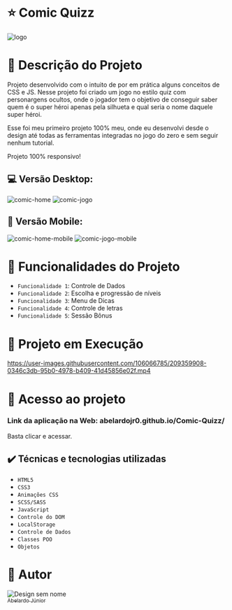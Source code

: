 # :star: Comic Quizz

![logo](https://user-images.githubusercontent.com/106066785/209358800-790f269b-3a0e-4cfe-92a5-c0d597d4a281.png)



# :door: Descrição do Projeto

Projeto desenvolvido com o intuito de por em prática alguns conceitos de CSS e JS. Nesse projeto foi criado um jogo no estilo quiz com personargens ocultos, onde o jogador tem o objetivo de conseguir saber quem é o super héroi apenas pela silhueta e qual seria o nome daquele super héroi.

Esse foi meu primeiro projeto 100% meu, onde eu desenvolvi desde o design até todas as ferramentas integradas no jogo do zero e sem seguir nenhum tutorial.

Projeto 100% responsivo!

##  :computer:  Versão Desktop:
![comic-home](https://user-images.githubusercontent.com/106066785/209359488-fd33fbce-8498-4c2f-a66a-6ccf15e31e1d.png)
![comic-jogo](https://user-images.githubusercontent.com/106066785/209359507-8bca2caa-7095-406a-b97a-5f9620b57e4a.png)


## :iphone: Versão Mobile:
![comic-home-mobile](https://user-images.githubusercontent.com/106066785/209359524-5627bb36-6e5b-4abc-bb11-edb095904fc4.png)
![comic-jogo-mobile](https://user-images.githubusercontent.com/106066785/209359529-a4bdd8ce-a736-46c0-936a-5a25209c3ca0.png)


# :hammer: Funcionalidades do Projeto

- `Funcionalidade 1`: Controle de Dados
- `Funcionalidade 2`: Escolha e progressão de níveis
- `Funcionalidade 3`: Menu de Dicas
- `Funcionalidade 4`: Controle de letras
- `Funcionalidade 5`: Sessão Bônus


# :pushpin: Projeto em Execução

https://user-images.githubusercontent.com/106066785/209359908-0346c3db-95b0-4978-b409-41d45856e02f.mp4


# 📁 Acesso ao projeto

### Link da aplicação na Web: abelardojr0.github.io/Comic-Quizz/

Basta clicar e acessar.

## ✔️ Técnicas e tecnologias utilizadas

- ``HTML5``
- ``CSS3``
- ``Animações CSS``
- ``SCSS/SASS``
- ``JavaScript``
- ``Controle do DOM``
- ``LocalStorage``
- ``Controle de Dados``
- ``Classes POO``
- ``Objetos``

# :boy: Autor
![Design sem nome](https://user-images.githubusercontent.com/106066785/209356927-d0162605-f53a-4d25-badc-7504c22785ef.png)
[<br><sub>Abelardo Júnior</sub>](https://www.linkedin.com/in/abelardo-junior/) 

